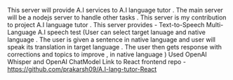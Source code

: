 This server will provide A.I services to A.I language tutor .
The main server will be a nodejs server to handle other tasks .
This server is my contribution to project  A.I language tutor .
This server provides -
Text-to-Speech 
Multi-Language A.I speech test (User can select target lanuage and native language . The user is given a sentence in native language and user will speak its translation in target language . The user then gets response with corrections and topics to improve , in native language )
Used OpenAI Whisper and OpenAI ChatModel
Link to React frontend repo - https://github.com/prakarsh09/A.I-lang-tutor-React
